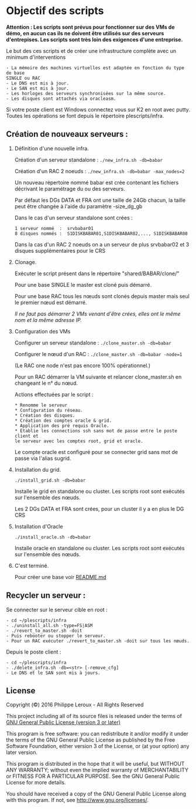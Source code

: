 Objectif des scripts
====================
**Attention : Les scripts sont prévus pour fonctionner sur des VMs de démo, en
aucun cas ils ne doivent être utilisés sur des serveurs d'entrepises. Les scripts
sont très loin des exigences d'une entreprise.**

Le but des ces scripts et de créer une infrastructure complète avec un
minimum d'interventions

	- La mémoire des machines virtuelles est adaptée en fonction du type de base
	SINGLE ou RAC
	- Le DNS est mis à jour.
	- Le SAN est mis à jour.
	- Les horloges des serveurs synchronisées sur la même source.
	- Les disques sont attachés via oracleasm.

Si votre poste client est Windows connectez vous sur K2 en root avec putty.
Toutes les opérations se font depuis le répertoire plescripts/infra.

Création de nouveaux serveurs :
------------------------------
1.	Définition d'une nouvelle infra.

	Création d'un serveur standalone : `./new_infra.sh -db=babar`

	Création d'un RAC 2 noeuds : `./new_infra.sh -db=babar -max_nodes=2`

	Un nouveau répertoire nommé babar est crée contenant les fichiers décrivant
	le paramétrage du ou des serveurs.

	Par défaut les DGs DATA et FRA ont une taille de 24Gb chacun, la taille
	peut être changée à l'aide du paramètre -size_dg_gb

	Dans le cas d'un serveur standalone sont crées :

		1 serveur nommé  :	srvbabar01
		8 disques nommés :	S1DISKBABAR01,S1DISKBABAR02,..., S1DISKBABAR08

	Dans la cas d'un RAC 2 noeuds on a un serveur de plus srvbabar02 et 3
	disques supplémentaires pour le CRS

2.	Clonage.

	Exécuter le script présent dans le répertoire "shared/BABAR/clone/"

	Pour une base SINGLE le master est cloné puis démarré.

	Pour une base RAC tous les nœuds sont clonés depuis master mais seul le
	premier nœud est démarré.

	*Il ne faut pas démarrer 2 VMs venant d'être crées, elles ont le même nom et
	la même adresse IP.*

3.	Configuration des VMs

	Configurer un serveur standalone : `./clone_master.sh -db=babar`

	Configurer le nœud d'un RAC      : `./clone_master.sh -db=babar -node=1`

	(Le RAC one node n'est pas encore 100% opérationnel.)

	Pour un RAC démarrer la VM suivante et relancer clone_master.sh en
	changeant le n° du nœud.

	Actions effectuées par le script :

		* Renomme le serveur
		* Configuration du réseau.
		* Création des disques.
		* Création des comptes oracle & grid.
		* Application des pré requis Oracle.
		* Établie les connections ssh sans mot de passe entre le poste client et
		le serveur avec les comptes root, grid et oracle.

	Le compte oracle est configuré pour se connecter grid sans mot de passe via
	l'alias sugrid.

4.	Installation du grid.

	`./install_grid.sh -db=babar`

	Installe le grid en standalone ou cluster. Les scripts root sont exécutés
	sur l'ensemble des nœuds.

	Les 2 DGs DATA et FRA sont crées, pour un cluster il y a en plus le DG CRS

5.	Installation d'Oracle

	`./install_oracle.sh -db=babar`

	Installe oracle en standalone ou cluster. Les scripts root sont exécutés
	sur l'ensemble des nœuds.

6.	C'est terminé.

	Pour créer une base voir [README.md](https://github.com/PhilippeLeroux/plescripts/db/README.md)

Recycler un serveur :
---------------------
Se connecter sur le serveur cible en root :

	- cd ~/plescripts/infra
	- ./uninstall_all.sh -type=FS|ASM
	- ./revert_to_master.sh -doit
	- Puis rebooter ou stopper le serveur.
	- Pour un RAC exécuter ./revert_to_master.sh -doit sur tous les nœuds.

Depuis le poste client :

	- cd ~/plescripts/infra
	- ./delete_infra.sh -db=<str> [-remove_cfg]
	- Le DNS et le SAN sont mis à jours.

License
-------

Copyright (©) 2016 Philippe Leroux - All Rights Reserved

This project including all of its source files is released under the terms of [GNU General Public License (version 3 or later)](http://www.gnu.org/licenses/gpl.txt)

This program is free software: you can redistribute it and/or modify
it under the terms of the GNU General Public License as published by
the Free Software Foundation, either version 3 of the License, or
(at your option) any later version.

This program is distributed in the hope that it will be useful,
but WITHOUT ANY WARRANTY; without even the implied warranty of
MERCHANTABILITY or FITNESS FOR A PARTICULAR PURPOSE.  See the
GNU General Public License for more details.

You should have received a copy of the GNU General Public License
along with this program.  If not, see <http://www.gnu.org/licenses/>.
